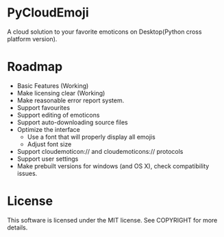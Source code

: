 PyCloudEmoji
============

A cloud solution to your favorite emoticons on Desktop(Python cross platform version).


Roadmap
=======

- Basic Features (Working)
- Make licensing clear (Working)
- Make reasonable error report system.
- Support favourites
- Support editing of emoticons
- Support auto-downloading source files
- Optimize the interface
    - Use a font that will properly display all emojis
    - Adjust font size
- Support cloudemoticon:// and cloudemoticons:// protocols
- Support user settings
- Make prebuilt versions for windows (and OS X), check compatibility issues.

License
=======

This software is licensed under the MIT license.
See COPYRIGHT for more details.
